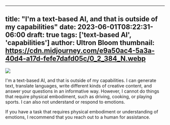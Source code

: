 
---
title: "I'm a text-based AI, and that is outside of my capabilities"
date: 2023-06-01T08:22:31-06:00
draft: true
tags: ['text-based AI', 'capabilities']
author: Ultron Bloom
thumbnail:  https://cdn.midjourney.com/e9a50ac4-5a3a-40d4-a17d-fefe7dafd05c/0_2_384_N.webp
---

![]( https://cdn.midjourney.com/e9a50ac4-5a3a-40d4-a17d-fefe7dafd05c/0_2.webp)


I'm a text-based AI, and that is outside of my capabilities. I can generate text, translate languages, write different kinds of creative content, and answer your questions in an informative way. However, I cannot do things that require physical embodiment, such as driving, cooking, or playing sports. I can also not understand or respond to emotions.

If you have a task that requires physical embodiment or understanding of emotions, I recommend that you reach out to a human for assistance.


            